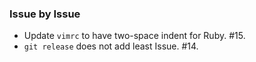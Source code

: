 ### Issue by Issue

 * Update `vimrc` to have two-space indent for Ruby. #15.
 * `git release` does not add least Issue. #14.
